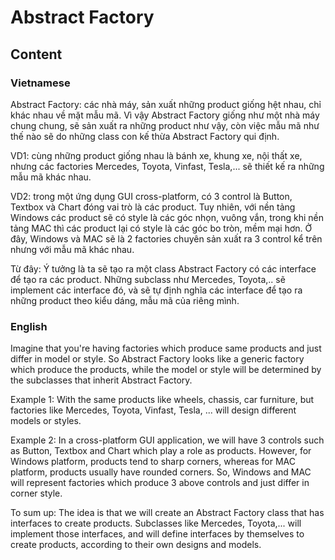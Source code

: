 # Abstract Factory
## Content
### Vietnamese
Abstract Factory: các nhà máy, sản xuất những product giống hệt nhau, chỉ khác nhau về mặt mẫu mã. Vì vậy Abstract Factory giống như một nhà máy chung chung, sẽ sản xuất ra những product như vậy, còn việc mẫu mã như thế nào sẽ do những class con kế thừa Abstract Factory qui định.

VD1: cùng những product giống nhau là bánh xe, khung xe, nội thất xe, nhưng các factories Mercedes, Toyota, Vinfast, Tesla,... sẽ thiết kế ra những mẫu mã khác nhau.

VD2: trong một ứng dụng GUI cross-platform, có 3 control là Button, Textbox và Chart đóng vai trò là các product. Tuy nhiên, với nền tảng Windows các product sẽ có style là các góc nhọn, vuông vắn, trong khi nền tảng MAC thì các product lại có style là các góc bo tròn, mềm mại hơn. Ở đây, Windows và MAC sẽ là 2 factories chuyên sản xuất ra 3 control kể trên nhưng với mẫu mã khác nhau.

Từ đây: Ý tưởng là ta sẽ tạo ra một class Abstract Factory có các interface để tạo ra các product. Những subclass như Mercedes, Toyota,.. sẽ implement các interface đó, và sẽ tự định nghĩa các interface để tạo ra những product theo kiểu dáng, mẫu mã của riêng mình.

### English
Imagine that you're having factories which produce same products and just differ in model or style. So Abstract Factory looks like a generic factory which produce the products, while the model or style will be determined by the subclasses that inherit Abstract Factory.

Example 1: With the same products like wheels, chassis, car furniture, but factories like Mercedes, Toyota, Vinfast, Tesla, ... will design different models or styles.

Example 2: In a cross-platform GUI application, we will have 3 controls such as Button, Textbox and Chart which play a role as products. However, for Windows platform, products tend to sharp corners, whereas for MAC platform, products usually have rounded corners. So, Windows and MAC will represent factories which produce 3 above controls and just differ in corner style.

To sum up: The idea is that we will create an Abstract Factory class that has interfaces to create products. Subclasses like Mercedes, Toyota,... will implement those interfaces, and will define interfaces by themselves to create products, according to their own designs and models.